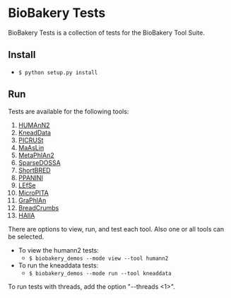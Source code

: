 # BioBakery Tests #

BioBakery Tests is a collection of tests for the BioBakery Tool Suite.

## Install ##

* ``$ python setup.py install``

## Run ##

Tests are available for the following tools:

1. [HUMAnN2](http://huttenhower.sph.harvard.edu/humann2)
2. [KneadData](http://huttenhower.sph.harvard.edu/kneaddata)
3. [PICRUSt](http://picrust.github.io/)
4. [MaAsLin](http://huttenhower.sph.harvard.edu/maaslin)
5. [MetaPhlAn2](http://huttenhower.sph.harvard.edu/metaphlan2)
6. [SparseDOSSA](http://huttenhower.sph.harvard.edu/sparsedossa)
7. [ShortBRED](https://huttenhower.sph.harvard.edu/shortbred)
8. [PPANINI](http://huttenhower.sph.harvard.edu/ppanini)
9. [LEfSe](http://huttenhower.sph.harvard.edu/lefse)
10. [MicroPITA](http://huttenhower.sph.harvard.edu/micropita)
11. [GraPhlAn](http://huttenhower.sph.harvard.edu/graphlan)
12. [BreadCrumbs](http://huttenhower.sph.harvard.edu/breadcrumbs)
13. [HAllA](http://huttenhower.sph.harvard.edu/halla)

There are options to view, run, and test each tool. Also one or all tools can be selected.

* To view the humann2 tests:
    * ``$ biobakery_demos --mode view --tool humann2``
* To run the kneaddata tests:
    * ``$ biobakery_demos --mode run --tool kneaddata``

To run tests with threads, add the option "--threads <1>".

